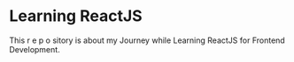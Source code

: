 # Learning ReactJS

This r e p o sitory is about my Journey while Learning ReactJS for Frontend Development.



